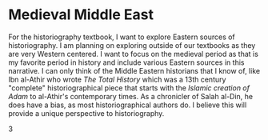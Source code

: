 # Medieval Middle East

For the historiography textbook, I want to explore Eastern sources of historiography. I am planning on exploring outside of our textbooks as they are very Western centered. I want to focus on the medieval period as that is my favorite period in history and include various Eastern sources in this narrative. I can only think of the Middle Eastern historians that I know of, like Ibn al-Athir who wrote *The Total History* which was a 13th century "complete" historiographical piece that starts with the *Islamic creation of Adam* to al-Athir's contemporary times. As a chronicler of Salah al-Din, he does have a bias, as most historiographical authors do. I believe this will provide a unique perspective to historiography. 

3
